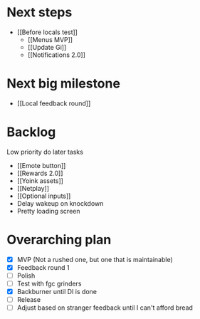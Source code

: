 # Next steps
- [[Before locals test]]
	- [[Menus MVP]]
	- [[Update Gi]]
	- [[Notifications 2.0]]

# Next big milestone
- [[Local feedback round]]

# Backlog
Low priority do later tasks
- [[Emote button]]
- [[Rewards 2.0]]
- [[Yoink assets]]
- [[Netplay]]
- [[Optional inputs]]
- Delay wakeup on knockdown
- Pretty loading screen

# Overarching plan
- [x] MVP (Not a rushed one, but one that is maintainable)
- [x] Feedback round 1
- [ ] Polish
- [ ] Test with fgc grinders
- [x] Backburner until DI is done
- [ ] Release
- [ ] Adjust based on stranger feedback until I can't afford bread
